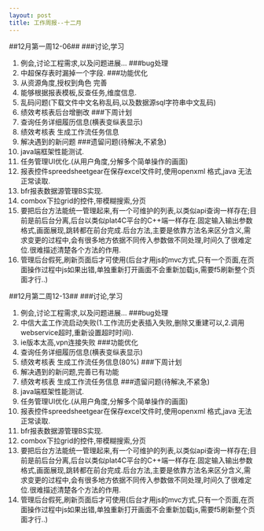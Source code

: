 ```yaml
---
layout: post
title: 工作周报--十二月
---  
```


##12月第一周12-06##
###讨论,学习
1. 例会,讨论工程需求,以及问题进展...
###bug处理
1. 中超保存表时漏掉一个字段.
###功能优化
1. 从资源角度,授权到角色 完善
2. 能够根据报表模板,反查任务,维度信息.
3. 乱码问题(下载文件中文名称乱码,以及数据源sql字符串中文乱码)
4. 绩效考核表后台增删改
###下周计划
1. 查询任务详细履历信息(横表变纵表显示)
2. 绩效考核表 生成工作流任务信息
3. 解决遇到的新问题
###遗留问题(待解决,不紧急)
1. java端框架性能测试.
2. 任务管理UI优化.(从用户角度,分解多个简单操作的画面)
3. 报表控件spreedsheetgear在保存excel文件时,使用openxml 格式,java 无法正常读取.
4. bfr报表数据源管理BS实现.
5. combox下拉grid的控件,带模糊搜索,分页
6. 要把后台方法能统一管理起来,有一个可维护的列表,以类似api查询一样存在;目前是前后台分离,后台以类似plat4C平台的C++端一样存在.固定输入输出参数格式,画面展现,跳转都在前台完成.后台方法,主要是依靠方法名来区分含义,需求变更的过程中,会有很多地方依据不同传入参数做不同处理,时间久了很难定位.很难描述清楚各个方法的作用.
7. 管理后台假死,刷新页面后才可使用(后台才用js的mvc方式,只有一个页面,在页面操作过程中js如果出错,单独重新打开画面不会重新加载js,需要f5刷新整个页面才行..)


##12月第二周12-13##
###讨论,学习
1. 例会,讨论工程需求,以及问题进展...
###bug处理
1. 中信大孟工作流启动失败(1.工作流历史表插入失败,删除又重建可以,2.调用webservice超时,重新设置超时时间).
2. ie版本太高,vpn连接失败
###功能优化
1. 查询任务详细履历信息(横表变纵表显示)
2. 绩效考核表 生成工作流任务信息(80%)
###下周计划
1. 解决遇到的新问题,完善已有功能
2. 绩效考核表 生成工作流任务信息 
###遗留问题(待解决,不紧急)
1. java端框架性能测试.
2. 任务管理UI优化.(从用户角度,分解多个简单操作的画面)
3. 报表控件spreedsheetgear在保存excel文件时,使用openxml 格式,java 无法正常读取.
4. bfr报表数据源管理BS实现.
5. combox下拉grid的控件,带模糊搜索,分页
6. 要把后台方法能统一管理起来,有一个可维护的列表,以类似api查询一样存在;目前是前后台分离,后台以类似plat4C平台的C++端一样存在.固定输入输出参数格式,画面展现,跳转都在前台完成.后台方法,主要是依靠方法名来区分含义,需求变更的过程中,会有很多地方依据不同传入参数做不同处理,时间久了很难定位.很难描述清楚各个方法的作用.
7. 管理后台假死,刷新页面后才可使用(后台才用js的mvc方式,只有一个页面,在页面操作过程中js如果出错,单独重新打开画面不会重新加载js,需要f5刷新整个页面才行..)